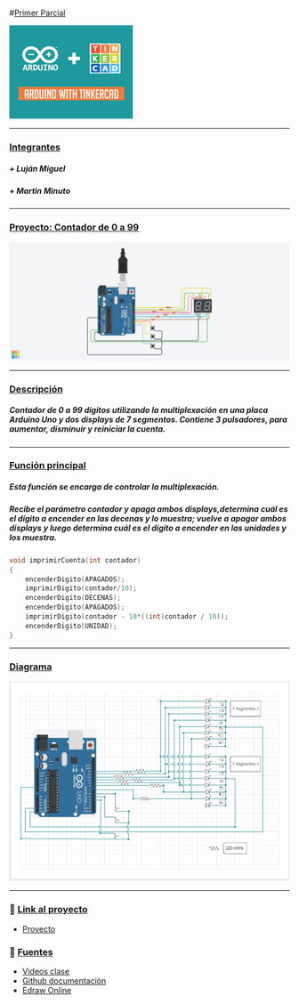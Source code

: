 #<span style="color:white">[Primer Parcial]()</span> 

![Imagen portada](img/Arduino.png)

***
### [Integrantes]()
##### + Luján Miguel
##### + Martin Minuto
  
____
### <span style="color:white">[Proyecto: Contador de 0 a 99]()</span> 
![Imagen Proyecto](img/ContadorDe0a99.png)

---

### <span style="color:white">[Descripción]()</span> 
##### Contador de 0 a 99 dígitos utilizando la multiplexación en una placa Arduino Uno y dos displays de 7 segmentos. Contiene 3 pulsadores, para aumentar, disminuir y reiniciar la cuenta. 

----
### <span style="color:white">[Función principal]()</span>
##### Esta función se encarga de controlar la multiplexación.
##### Recibe el parámetro contador y apaga ambos displays,determina cuál es el dígito a encender  en las decenas y lo muestra; vuelve a apagar ambos displays y luego determina cuál es el dígito a encender en las unidades y los muestra.


```C++
void imprimirCuenta(int contador)
{
    encenderDigito(APAGADOS);
    imprimirDigito(contador/10);
    encenderDigito(DECENAS);
    encenderDigito(APAGADOS);
    imprimirDigito(contador - 10*((int)contador / 10));
    encenderDigito(UNIDAD);
}
```

---
### <span style="color:white">[Diagrama]()</span>

![Diagrama proyecto](img/Diagrama.png)

---


### :eyes: <span style="color:white">[Link al proyecto]()</span>
+ [Proyecto](https://www.tinkercad.com/things/3eCkR0PgxvF)
  
### :book: <span style="color:white">[Fuentes]()</span>
+ [Videos clase](https://www.youtube.com/playlist?list=PL7LaR6_A2-E11BQXtypHMgWrSR-XOCeyD)
+ [Github documentación](https://docs.github.com/es/get-started/writing-on-github/getting-started-with-writing-and-formatting-on-github/basic-writing-and-formatting-syntax)
+ [Edraw Online](https://www.edrawmax.com/online/share.html?code=fb7e017c63a511ee8e0f0a54be41f961)
